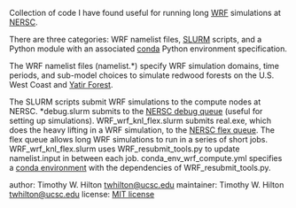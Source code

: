 Collection of code I have found useful for running long
[WRF](https://www.mmm.ucar.edu/weather-research-and-forecasting-model)
simulations at [NERSC](https://www.nersc.gov).

There are three categories: WRF namelist files,
[SLURM](https://docs.nersc.gov/jobs/) scripts, and a Python module
with an associated
[conda](https://docs.conda.io/projects/conda/en/latest/index.html)
Python environment specification.

The WRF namelist files (namelist.*) specify WRF simulation domains,
time periods, and sub-model choices to simulate redwood forests on the
U.S. West Coast and [Yatir
Forest](https://www.weizmann.ac.il/EPS/Yakir/research-activities/field-research/yatir-forest-location-and-background).

The SLURM scripts submit WRF simulations to the compute nodes at
NERSC.  *debug.slurm submits to the [NERSC debug
queue](https://docs.nersc.gov/jobs/policy/#debug) (useful for setting
up simulations).  WRF_wrf_knl_flex.slurm submits real.exe, which does
the heavy lifting in a WRF simulation, to the [NERSC flex
queue](https://docs.nersc.gov/jobs/policy/#flex).  The flex queue
allows long WRF simulations to run in a series of short jobs.
WRF_wrf_knl_flex.slurm uses WRF_resubmit_tools.py to update
namelist.input in between each job.  conda_env_wrf_compute.yml
specifies a [conda
environment](https://docs.conda.io/projects/conda/en/latest/user-guide/tasks/manage-environments.html#creating-an-environment-from-an-environment-yml-file)
with the dependencies of WRF_resubmit_tools.py.

author: Timothy W. Hilton <twhilton@ucsc.edu>
maintainer: Timothy W. Hilton <twhilton@ucsc.edu>
license: [MIT license](https://opensource.org/licenses/MIT)
